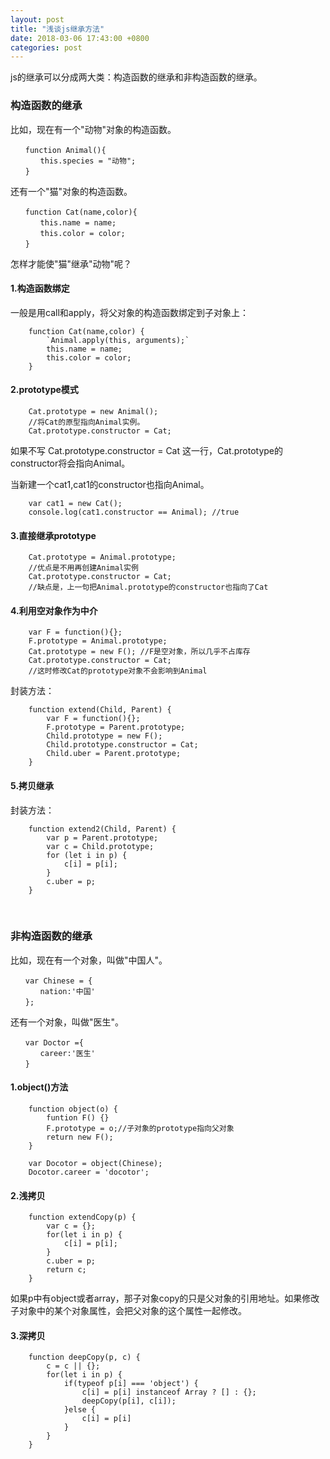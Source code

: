 ```yaml
---
layout: post
title: "浅谈js继承方法"
date: 2018-03-06 17:43:00 +0800
categories: post
---
```


js的继承可以分成两大类：构造函数的继承和非构造函数的继承。

### 构造函数的继承

比如，现在有一个"动物"对象的构造函数。

    　　function Animal(){
    　　　　this.species = "动物";
    　　}

还有一个"猫"对象的构造函数。

    　　function Cat(name,color){
    　　　　this.name = name;
    　　　　this.color = color;
    　　}

怎样才能使"猫"继承"动物"呢？

#### 1.构造函数绑定

一般是用call和apply，将父对象的构造函数绑定到子对象上：

        function Cat(name,color) {
            `Animal.apply(this, arguments);`
            this.name = name;
            this.color = color;
        }


#### 2.prototype模式

        Cat.prototype = new Animal();
        //将Cat的原型指向Animal实例。
        Cat.prototype.constructor = Cat;

如果不写 Cat.prototype.constructor = Cat 这一行，Cat.prototype的constructor将会指向Animal。

当新建一个cat1,cat1的constructor也指向Animal。
    
        var cat1 = new Cat();
        console.log(cat1.constructor == Animal); //true

#### 3.直接继承prototype

        Cat.prototype = Animal.prototype;
        //优点是不用再创建Animal实例
        Cat.prototype.constructor = Cat;
        //缺点是，上一句把Animal.prototype的constructor也指向了Cat

#### 4.利用空对象作为中介

        var F = function(){};
        F.prototype = Animal.prototype;
        Cat.prototype = new F(); //F是空对象，所以几乎不占库存
        Cat.prototype.constructor = Cat; 
        //这时修改Cat的prototype对象不会影响到Animal

封装方法：

        function extend(Child, Parent) {
            var F = function(){};
            F.prototype = Parent.prototype;
            Child.prototype = new F();
            Child.prototype.constructor = Cat;
            Child.uber = Parent.prototype;
        }

#### 5.拷贝继承

封装方法：

        function extend2(Child, Parent) {
            var p = Parent.prototype;
            var c = Child.prototype;
            for (let i in p) {
                c[i] = p[i];
            }
            c.uber = p;
        }

&nbsp;
### 非构造函数的继承

比如，现在有一个对象，叫做"中国人"。

    　　var Chinese = {
    　　　　nation:'中国'
    　　};

还有一个对象，叫做"医生"。

    　　var Doctor ={
    　　　　career:'医生'
    　　}

#### 1.object()方法

        function object(o) {
            funtion F() {}
            F.prototype = o;//子对象的prototype指向父对象
            return new F();
        }

        var Docotor = object(Chinese);
        Docotor.career = 'docotor';

#### 2.浅拷贝

        function extendCopy(p) {
            var c = {};
            for(let i in p) {
                c[i] = p[i];
            }
            c.uber = p;
            return c;
        }

如果p中有object或者array，那子对象copy的只是父对象的引用地址。如果修改子对象中的某个对象属性，会把父对象的这个属性一起修改。

#### 3.深拷贝

        function deepCopy(p, c) {
            c = c || {};
            for(let i in p) {
                if(typeof p[i] === 'object') {
                    c[i] = p[i] instanceof Array ? [] : {};
                    deepCopy(p[i], c[i]);
                }else {
                    c[i] = p[i]
                }
            }
        }